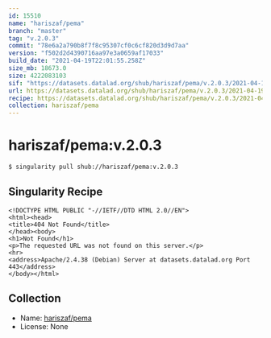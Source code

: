 ```yaml
---
id: 15510
name: "hariszaf/pema"
branch: "master"
tag: "v.2.0.3"
commit: "78e6a2a790b8f7f8c95307cf0c6cf820d3d9d7aa"
version: "f502d2d4390716aa97e3a0659af17033"
build_date: "2021-04-19T22:01:55.258Z"
size_mb: 18673.0
size: 4222083103
sif: "https://datasets.datalad.org/shub/hariszaf/pema/v.2.0.3/2021-04-19-78e6a2a7-f502d2d4/f502d2d4390716aa97e3a0659af17033.sif"
url: https://datasets.datalad.org/shub/hariszaf/pema/v.2.0.3/2021-04-19-78e6a2a7-f502d2d4/
recipe: https://datasets.datalad.org/shub/hariszaf/pema/v.2.0.3/2021-04-19-78e6a2a7-f502d2d4/Singularity
collection: hariszaf/pema
---
```


# hariszaf/pema:v.2.0.3

```bash
$ singularity pull shub://hariszaf/pema:v.2.0.3
```

## Singularity Recipe

```singularity
<!DOCTYPE HTML PUBLIC "-//IETF//DTD HTML 2.0//EN">
<html><head>
<title>404 Not Found</title>
</head><body>
<h1>Not Found</h1>
<p>The requested URL was not found on this server.</p>
<hr>
<address>Apache/2.4.38 (Debian) Server at datasets.datalad.org Port 443</address>
</body></html>
```

## Collection

 - Name: [hariszaf/pema](https://github.com/hariszaf/pema)
 - License: None

